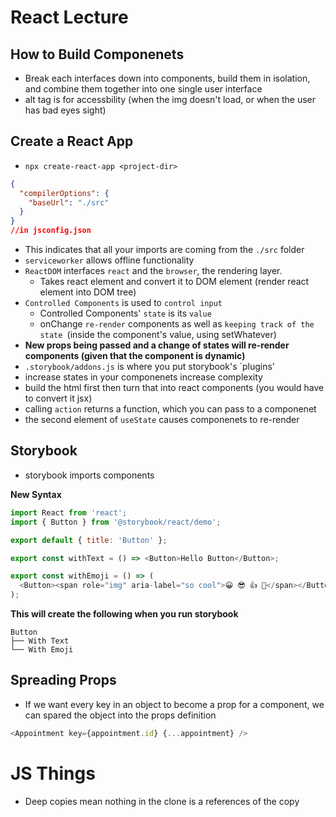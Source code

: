 # React Lecture

## How to Build Componenets
* Break each interfaces down into components, build them in isolation, and combine them together into one single user interface
* alt tag is for accessbility (when the img doesn't load, or when the user has bad eyes sight)

## Create a React App
* `npx create-react-app <project-dir>`

``` json
{
  "compilerOptions": {
    "baseUrl": "./src"
  }
}
//in jsconfig.json
```
* This indicates that all your imports are coming from the `./src` folder
* `serviceworker` allows offline functionality
* `ReactDOM` interfaces `react` and the `browser`, the rendering layer. 
  * Takes react element and convert it to DOM element (render react element into DOM tree)
* `Controlled Components` is used to `control input` 
  * Controlled Components' `state` is its `value`
  * onChange `re-render` components as well as `keeping track of the state `(inside the component's value, using setWhatever)
* **New props being passed and a change of states will re-render components (given that the component is dynamic)**
* `.storybook/addons.js` is where you put storybook's `plugins'
* increase states in your componenets increase complexity
* build the html first then turn that into react components (you would have to convert it jsx)
* calling `action` returns a function, which you can pass to a componenet
* the second element of `useState` causes componenets to re-render

## Storybook
* storybook imports components

**New Syntax**
``` js
import React from 'react';
import { Button } from '@storybook/react/demo';

export default { title: 'Button' };

export const withText = () => <Button>Hello Button</Button>;

export const withEmoji = () => (
  <Button><span role="img" aria-label="so cool">😀 😎 👍 💯</span></Button>
);
```

**This will create the following when you run storybook**
```
Button
├── With Text
└── With Emoji
```

## Spreading Props
* If we want every key in an object to become a prop for a component, we can spared the object into the props definition
``` js
<Appointment key={appointment.id} {...appointment} />
```

# JS Things
* Deep copies mean nothing in the clone is a references of the copy